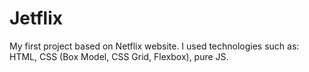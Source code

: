 # Jetflix
My first project based on Netflix website. I used technologies such as: HTML, CSS (Box Model, CSS Grid, Flexbox), pure JS.

